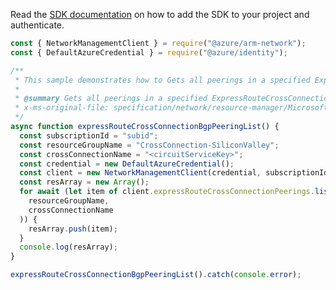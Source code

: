 Read the [SDK documentation](https://github.com/Azure/azure-sdk-for-js/blob/%40azure%2Farm-network_27.0.0/sdk/network/arm-network/README.md) on how to add the SDK to your project and authenticate.

```javascript
const { NetworkManagementClient } = require("@azure/arm-network");
const { DefaultAzureCredential } = require("@azure/identity");

/**
 * This sample demonstrates how to Gets all peerings in a specified ExpressRouteCrossConnection.
 *
 * @summary Gets all peerings in a specified ExpressRouteCrossConnection.
 * x-ms-original-file: specification/network/resource-manager/Microsoft.Network/stable/2021-05-01/examples/ExpressRouteCrossConnectionBgpPeeringList.json
 */
async function expressRouteCrossConnectionBgpPeeringList() {
  const subscriptionId = "subid";
  const resourceGroupName = "CrossConnection-SiliconValley";
  const crossConnectionName = "<circuitServiceKey>";
  const credential = new DefaultAzureCredential();
  const client = new NetworkManagementClient(credential, subscriptionId);
  const resArray = new Array();
  for await (let item of client.expressRouteCrossConnectionPeerings.list(
    resourceGroupName,
    crossConnectionName
  )) {
    resArray.push(item);
  }
  console.log(resArray);
}

expressRouteCrossConnectionBgpPeeringList().catch(console.error);
```
